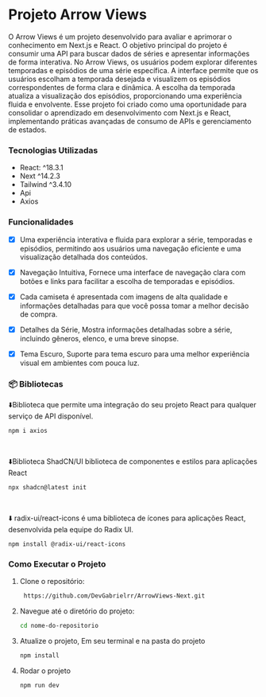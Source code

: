 # Projeto Arrow Views

O Arrow Views é um projeto desenvolvido para avaliar e aprimorar o conhecimento em Next.js e React. O objetivo principal do projeto é consumir uma API para buscar dados de séries e apresentar informações de forma interativa.
No Arrow Views, os usuários podem explorar diferentes temporadas e episódios de uma série específica. A interface permite que os usuários escolham a temporada desejada e visualizem os episódios correspondentes de forma clara e dinâmica. A escolha da temporada atualiza a visualização dos episódios, proporcionando uma experiência fluida e envolvente.
Esse projeto foi criado como uma oportunidade para consolidar o aprendizado em desenvolvimento com Next.js e React, implementando práticas avançadas de consumo de APIs e gerenciamento de estados.

<!-- https://github.com/user-attachments/assets/58cb47c2-c185-4ab0-9e25-1eb948b08a73 -->

### Tecnologias Utilizadas

- React: ^18.3.1
- Next ^14.2.3
- Tailwind ^3.4.10
- Api
- Axios

### Funcionalidades

- [x] Uma experiência interativa e fluida para explorar a série, temporadas e episódios, permitindo aos usuários uma navegação eficiente e uma visualização detalhada dos conteúdos.

- [x] Navegação Intuitiva, Fornece uma interface de navegação clara com botões e links para facilitar a escolha de temporadas e episódios.

- [x] Cada camiseta é apresentada com imagens de alta qualidade e informações detalhadas para que você possa tomar a melhor decisão de compra.

- [x] Detalhes da Série, Mostra informações detalhadas sobre a série, incluindo gêneros, elenco, e uma breve sinopse.

- [x] Tema Escuro, Suporte para tema escuro para uma melhor experiência visual em ambientes com pouca luz.

### 📦 Bibliotecas

⬇️Biblioteca que permite uma integração do seu projeto React para qualquer serviço de API disponível.

```
npm i axios
```

<br>

⬇️Biblioteca ShadCN/UI  biblioteca de componentes e estilos para aplicações React

```
npx shadcn@latest init
```

<br>

⬇️ radix-ui/react-icons é uma biblioteca de ícones para aplicações React, desenvolvida pela equipe do Radix UI. 

```
npm install @radix-ui/react-icons
```

### Como Executar o Projeto

1. Clone o repositório:

   ```bash
    https://github.com/DevGabrielrr/ArrowViews-Next.git
   ```

2. Navegue até o diretório do projeto:

   ```bash
   cd nome-do-repositorio
   ```

3. Atualize o projeto, Em seu terminal e na pasta do projeto

   ```bash
   npm install
   ```

4. Rodar o projeto

   ```bash
   npm run dev
   ```
